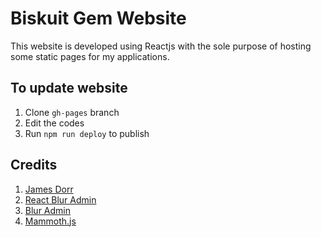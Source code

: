 # Biskuit Gem Website

This website is developed using Reactjs with the sole purpose of hosting some static pages for my applications. 

## To update website

1. Clone `gh-pages` branch
2. Edit the codes
3. Run `npm run deploy` to publish

## Credits

1. [James Dorr](https://medium.com/swlh/deploying-react-apps-to-github-pages-on-master-branch-creating-a-user-site-bc96c2a37dc8)
2. [React Blur Admin](https://github.com/knledg/react-blur-admin)
3. [Blur Admin](https://akveo.github.io/blur-admin/)
4. [Mammoth.js](https://github.com/mwilliamson/mammoth.js)
